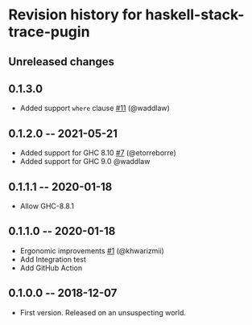# Revision history for haskell-stack-trace-pugin

## Unreleased changes

## 0.1.3.0

- Added support `where` clause [#11](https://github.com/waddlaw/haskell-stack-trace-plugin/pull/11) (@waddlaw)

## 0.1.2.0 -- 2021-05-21

- Added support for GHC 8.10 [#7](https://github.com/waddlaw/haskell-stack-trace-plugin/pull/7) (@etorreborre)
- Added support for GHC 9.0 @waddlaw

## 0.1.1.1 -- 2020-01-18

- Allow GHC-8.8.1

## 0.1.1.0 -- 2020-01-18

- Ergonomic improvements [#1](https://github.com/waddlaw/haskell-stack-trace-plugin/pull/1) (@khwarizmii)
- Add Integration test
- Add GitHub Action

## 0.1.0.0 -- 2018-12-07

- First version. Released on an unsuspecting world.
